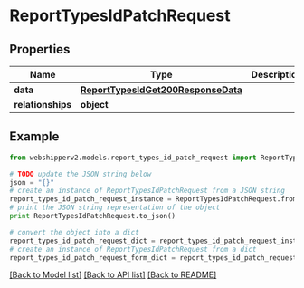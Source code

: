 # ReportTypesIdPatchRequest


## Properties
Name | Type | Description | Notes
------------ | ------------- | ------------- | -------------
**data** | [**ReportTypesIdGet200ResponseData**](ReportTypesIdGet200ResponseData.md) |  | [optional] 
**relationships** | **object** |  | [optional] 

## Example

```python
from webshipperv2.models.report_types_id_patch_request import ReportTypesIdPatchRequest

# TODO update the JSON string below
json = "{}"
# create an instance of ReportTypesIdPatchRequest from a JSON string
report_types_id_patch_request_instance = ReportTypesIdPatchRequest.from_json(json)
# print the JSON string representation of the object
print ReportTypesIdPatchRequest.to_json()

# convert the object into a dict
report_types_id_patch_request_dict = report_types_id_patch_request_instance.to_dict()
# create an instance of ReportTypesIdPatchRequest from a dict
report_types_id_patch_request_form_dict = report_types_id_patch_request.from_dict(report_types_id_patch_request_dict)
```
[[Back to Model list]](../README.md#documentation-for-models) [[Back to API list]](../README.md#documentation-for-api-endpoints) [[Back to README]](../README.md)



